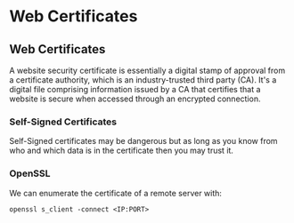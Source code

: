 # Web Certificates

## Web Certificates

A website security certificate is essentially a digital stamp of approval from a certificate authority, which is an industry-trusted third party \(CA\). It's a digital file comprising information issued by a CA that certifies that a website is secure when accessed through an encrypted connection.

### Self-Signed Certificates

Self-Signed certificates may be dangerous but as long as you know from who and which data is in the certificate then you may trust it.

### OpenSSL

We can enumerate the certificate of a remote server with:

```text
openssl s_client -connect <IP:PORT>
```

